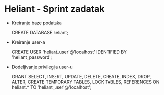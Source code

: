 # Heliant - Sprint zadatak

- Kreiranje baze podataka

	CREATE DATABASE heliant;

- Kreiranje user-a

	CREATE USER 'heliant_user'@'localhost' IDENTIFIED BY 'heliant_password';

- Dodeljivanje privilegija user-u

	GRANT SELECT, INSERT, UPDATE, DELETE, CREATE, INDEX, DROP, ALTER, CREATE TEMPORARY TABLES, 	LOCK TABLES, REFERENCES ON heliant.* TO 'heliant_user'@'localhost';
